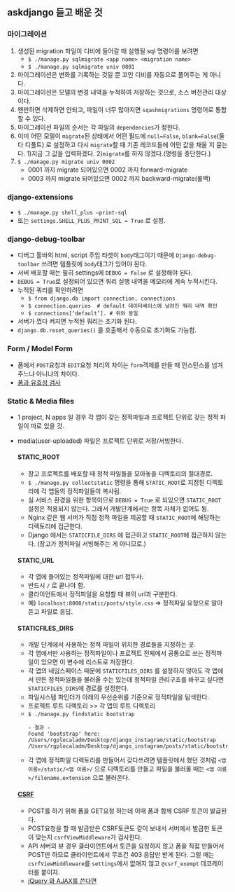## askdjango 듣고 배운 것

### 마이그레이션

1. 생성된 migration 파일이 디비에 들어갈 때 실행될 sql 명령어를 보려면
    * `$ ./manage.py sqlmigrate <app name> <migration name>`
    * `$ ./manage.py sqlmigrate univ 0001`
2. 마이그레이션은 변화를 기록하는 것일 뿐 꼬인 디비를 자동으로 풀어주는 게 아니다.
3. 마이그레이션은 모델의 변경 내역을 누적하여 저장하는 것으로, 소스 버전관리 대상이다.
4. 왠만하면 삭제하면 안되고, 파일이 너무 많아지면 `sqashmigrations` 명령어로 통합할 수 있다.
5. 마이그레이션 파일의 순서는 각 파일의 `dependencies`가 정한다.
6. 이미 어떤 모델이 `migrate`된 상태에서 어떤 필드에 `null=False`, `blank=False`(둘 다 디폴트) 로 설정하고 다시 `migrate`할 때 기존 레코드들에 어떤 값을 채울 지 묻는다.
    1)지금 그 값을 입력하겠다.
    2)`migrate`를 하지 않겠다.(명령을 중단한다.)
7. `$ ./manage.py migrate univ 0002`
    * 0001 까지 migrate 되어있으면 0002 까지 forward-migrate
    * 0003 까지 migrate 되어있으면 0002 까지 backward-migrate(롤백)




### django-extensions
* `$ ./manage.py shell_plus —print-sql`
* 또는 `settings.SHELL_PLUS_PRINT_SQL = True` 로 설정.

### django-debug-toolbar
* 디버그 툴바의 html, script 주입 타겟이 `body`태그이기 때문에 `Django-debug-toolbar` 쓰려면 템플릿에 `body`태그가 있어야 된다.
* 서버 배포할 때는 필히 settings에 `DEBUG = False` 로 설정해야 된다.
* `DEBUG = True`로 설정되어 있으면 쿼리 실행 내역을 메모리에 계속 누적시킨다.
* 누적된 쿼리를 확인하려면
    * `$ from django.db import connection, connections`
    * `$ connection.queries  # default 데이터베이스에 날려진 쿼리 내역 확인`
    * `$ connections[‘default’]. # 위와 동일`
* 서버가 껐다 켜지면 누적된 쿼리는 초기화 된다.
* `django.db.reset_queries()` 를 호출해서 수동으로 초기화도 가능함.

### Form / Model Form
* 폼에서 `POST`요청과 `EDIT`요청 처리의 차이는 `form`객체를 만들 때 인스턴스를 넘겨주느냐 아니냐의 차이다.
* [폼과 유효성 검사](https://docs.djangoproject.com/en/2.1/ref/forms/validation/)

 
### Static & Media files
* 1 project, N apps 일 경우 각 앱이 갖는 정적파일과 프로젝트 단위로 갖는 정적 파일이 따로 있을 것.
* media(user-uploaded) 파일은 프로젝트 단위로 저장/서빙한다.

    #### STATIC_ROOT
    * 장고 프로젝트를 배포할 때 정적 파일들을 모아놓을 디렉토리의 절대경로.
    * `$ ./manage.py collectstatic` 명령을 통해 `STATIC_ROOT`로 지정된 디렉토리에 각 앱들의 정적파일들이 복사됨. 
    * 실 서비스 환경을 위한 항목이므로 `DEBUG = True` 로 되있으면 `STATIC_ROOT` 설정은 적용되지 않는다. 그래서 개발단계에서는 항목 자체가 없어도 됨.
    * Nginx 같은 웹 서버가 직접 정적 파일을 제공할 때 `STATIC_ROOT`에 해당하는 디렉토리에 접근한다.
    * Django 에서는 `STATICFILE_DIRS` 에 접근하고 `STATIC_ROOT`에 접근하지 않는다. (장고가 정적파일 서빙해주는 게 아니므로.)

    #### STATIC_URL
    * 각 앱에 들어있는 정적파일에 대한 url 접두사. 
    * 반드시 `/` 로 끝나야 함.
    * 클라이언트에서 정적파일을 요청할 때 뷰의 url과 구분한다.
    * 예) `localhost:8000/static/posts/style.css` => 정적파일 요청으로 알아듣고 파일로 응답.

     #### STATICFILES_DIRS
    * 개발 단계에서 사용하는 정적 파일이 위치한 경로들을 지정하는 곳.
    * 각 앱에서만 사용하는 정적파일이나 프로젝트 전체에서 공통으로 쓰는 정적파일이 있으면 이 변수에 리스트로 저장한다.
    * 각 앱의 네임스페이스 때문에 `STATICFILES_DIRS` 를 설정하지 않아도 각 앱에서 만든 정적파일들을 불러올 수는 있는데 정적파일 관리구조를 바꾸고 싶다면 `STATICFILES_DIRS`에 경로를 설정한다.
    * 파일시스템 파인더가 아래의 우선순위를 기준으로 정적파일을 탐색한다.
    * 프로젝트 루트 디렉토리 >> 각 앱의 루트 디렉토리
    * `$ ./manage.py findstatic bootstrap`
        ```
        - 결과 -
        Found 'bootstrap' here:
        /Users/rgplocaladm/Desktop/django_instagram/static/bootstrap
        /Users/rgplocaladm/Desktop/django_instagram/posts/static/bootstrap    
    * 각 앱에 정적파일 디렉토리를 만들어서 갖다쓰려면 템플릿에서 했던 것처럼
     `<앱 이름>/static/<앱 이름>/` 으로 디렉토리를 만들고
     파일을 불러올 때는 `<앱 이름>/filename.extension` 으로 불러온다.


    #### [CSRF](http://www.egocube.pe.kr/Translation/Content/asp-net-web-api/201402030001)
    * POST를 하기 위해 폼을 GET요청 하는데 이때 폼과 함께 CSRF 토큰이 발급된다. 
    * POST요청을 할 때 발급받은 CSRF토큰도 같이 보내서 서버에서 발급한 토큰이 맞는지 `csrfViewMiddleware`가 검사한다.
    * API 서버의 뷰 경우 클라이언트에서 토큰을 요청하지 않고 폼을 직접 만들어서 POST만 하므로 클라이언트에서 무조건 403 응답만 받게 된다. 그럴 때는 `csrfViewMiddleware`를 `settings`에서 없애지 않고 `@csrf_exempt` 데코레이터를 붙이자.
    * [jQuery 와 AJAX를 쓴다면](https://docs.djangoproject.com/en/2.1/ref/csrf/)
